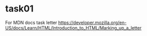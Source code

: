 # task01
 For MDN docs task letter
 https://developer.mozilla.org/en-US/docs/Learn/HTML/Introduction_to_HTML/Marking_up_a_letter
